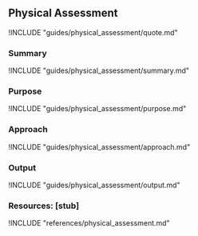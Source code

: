 ## Physical Assessment

!INCLUDE "guides/physical_assessment/quote.md"

### Summary

!INCLUDE "guides/physical_assessment/summary.md"

### Purpose

!INCLUDE "guides/physical_assessment/purpose.md"

### Approach

!INCLUDE "guides/physical_assessment/approach.md"

### Output

!INCLUDE "guides/physical_assessment/output.md"

### Resources: [stub]

!INCLUDE "references/physical_assessment.md"
